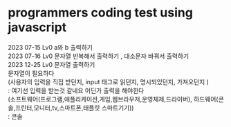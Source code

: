 # programmers coding test using javascript
2023 07-15 Lv0 a와 b 출력하기 <br>
2023 07-16 Lv0 문자열 반복해서 출력하기 , 대소문자 바꿔서 출력하기<br>
2023 12-25 Lv0 문자열 출력하기 <br>
문자열이 필요하다 <br> (사용자의 입력을 직접 받던지, input 태그로 읽던지, 명시되있던지, 가져오던지 ) <br>: 여기선 입력을 받는것 같네요 
어딘가 출력을 해야한다 <br> (소프트웨어(프로그램,애플리케이션,게임,웹브라우저,운영체제,드라이버), 하드웨어(콘솔,프린터,모니터,tv,스마트폰,태플릿 스마트기기))<br>: 콘솔

